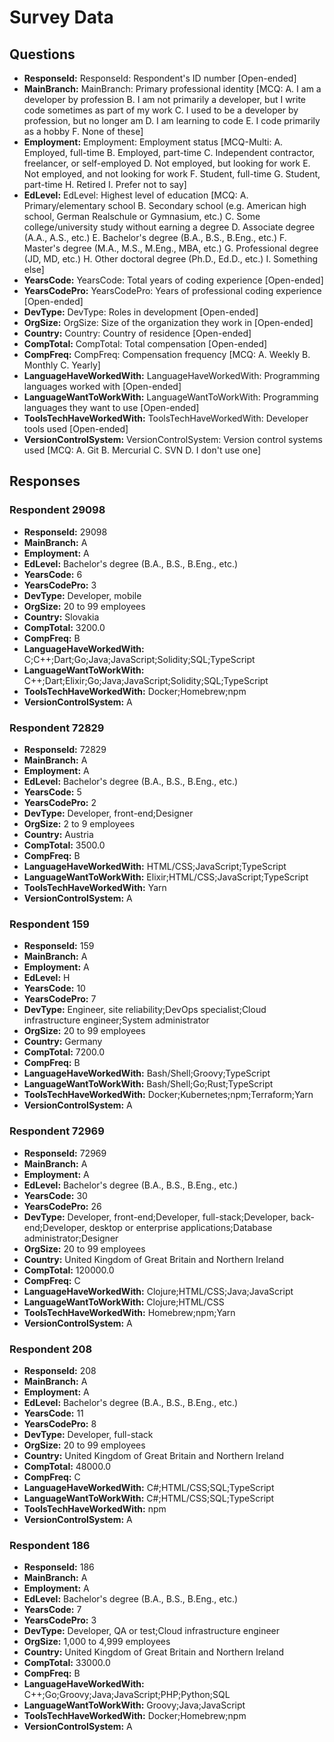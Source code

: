 # Survey Data

## Questions

- **ResponseId:** ResponseId: Respondent's ID number [Open-ended]
- **MainBranch:** MainBranch: Primary professional identity [MCQ: A. I am a developer by profession B. I am not primarily a developer, but I write code sometimes as part of my work C. I used to be a developer by profession, but no longer am D. I am learning to code E. I code primarily as a hobby F. None of these]
- **Employment:** Employment: Employment status [MCQ-Multi: A. Employed, full-time B. Employed, part-time C. Independent contractor, freelancer, or self-employed D. Not employed, but looking for work E. Not employed, and not looking for work F. Student, full-time G. Student, part-time H. Retired I. Prefer not to say]
- **EdLevel:** EdLevel: Highest level of education [MCQ: A. Primary/elementary school B. Secondary school (e.g. American high school, German Realschule or Gymnasium, etc.) C. Some college/university study without earning a degree D. Associate degree (A.A., A.S., etc.) E. Bachelor's degree (B.A., B.S., B.Eng., etc.) F. Master's degree (M.A., M.S., M.Eng., MBA, etc.) G. Professional degree (JD, MD, etc.) H. Other doctoral degree (Ph.D., Ed.D., etc.) I. Something else]
- **YearsCode:** YearsCode: Total years of coding experience [Open-ended]
- **YearsCodePro:** YearsCodePro: Years of professional coding experience [Open-ended]
- **DevType:** DevType: Roles in development [Open-ended]
- **OrgSize:** OrgSize: Size of the organization they work in [Open-ended]
- **Country:** Country: Country of residence [Open-ended]
- **CompTotal:** CompTotal: Total compensation [Open-ended]
- **CompFreq:** CompFreq: Compensation frequency [MCQ: A. Weekly B. Monthly C. Yearly]
- **LanguageHaveWorkedWith:** LanguageHaveWorkedWith: Programming languages worked with [Open-ended]
- **LanguageWantToWorkWith:** LanguageWantToWorkWith: Programming languages they want to use [Open-ended]
- **ToolsTechHaveWorkedWith:** ToolsTechHaveWorkedWith: Developer tools used [Open-ended]
- **VersionControlSystem:** VersionControlSystem: Version control systems used [MCQ: A. Git B. Mercurial C. SVN D. I don't use one]

## Responses

### Respondent 29098

- **ResponseId:** 29098
- **MainBranch:** A
- **Employment:** A
- **EdLevel:** Bachelor's degree (B.A., B.S., B.Eng., etc.)
- **YearsCode:** 6
- **YearsCodePro:** 3
- **DevType:** Developer, mobile
- **OrgSize:** 20 to 99 employees
- **Country:** Slovakia
- **CompTotal:** 3200.0
- **CompFreq:** B
- **LanguageHaveWorkedWith:** C;C++;Dart;Go;Java;JavaScript;Solidity;SQL;TypeScript
- **LanguageWantToWorkWith:** C++;Dart;Elixir;Go;Java;JavaScript;Solidity;SQL;TypeScript
- **ToolsTechHaveWorkedWith:** Docker;Homebrew;npm
- **VersionControlSystem:** A

### Respondent 72829

- **ResponseId:** 72829
- **MainBranch:** A
- **Employment:** A
- **EdLevel:** Bachelor's degree (B.A., B.S., B.Eng., etc.)
- **YearsCode:** 5
- **YearsCodePro:** 2
- **DevType:** Developer, front-end;Designer
- **OrgSize:** 2 to 9 employees
- **Country:** Austria
- **CompTotal:** 3500.0
- **CompFreq:** B
- **LanguageHaveWorkedWith:** HTML/CSS;JavaScript;TypeScript
- **LanguageWantToWorkWith:** Elixir;HTML/CSS;JavaScript;TypeScript
- **ToolsTechHaveWorkedWith:** Yarn
- **VersionControlSystem:** A

### Respondent 159

- **ResponseId:** 159
- **MainBranch:** A
- **Employment:** A
- **EdLevel:** H
- **YearsCode:** 10
- **YearsCodePro:** 7
- **DevType:** Engineer, site reliability;DevOps specialist;Cloud infrastructure engineer;System administrator
- **OrgSize:** 20 to 99 employees
- **Country:** Germany
- **CompTotal:** 7200.0
- **CompFreq:** B
- **LanguageHaveWorkedWith:** Bash/Shell;Groovy;TypeScript
- **LanguageWantToWorkWith:** Bash/Shell;Go;Rust;TypeScript
- **ToolsTechHaveWorkedWith:** Docker;Kubernetes;npm;Terraform;Yarn
- **VersionControlSystem:** A

### Respondent 72969

- **ResponseId:** 72969
- **MainBranch:** A
- **Employment:** A
- **EdLevel:** Bachelor's degree (B.A., B.S., B.Eng., etc.)
- **YearsCode:** 30
- **YearsCodePro:** 26
- **DevType:** Developer, front-end;Developer, full-stack;Developer, back-end;Developer, desktop or enterprise applications;Database administrator;Designer
- **OrgSize:** 20 to 99 employees
- **Country:** United Kingdom of Great Britain and Northern Ireland
- **CompTotal:** 120000.0
- **CompFreq:** C
- **LanguageHaveWorkedWith:** Clojure;HTML/CSS;Java;JavaScript
- **LanguageWantToWorkWith:** Clojure;HTML/CSS
- **ToolsTechHaveWorkedWith:** Homebrew;npm;Yarn
- **VersionControlSystem:** A

### Respondent 208

- **ResponseId:** 208
- **MainBranch:** A
- **Employment:** A
- **EdLevel:** Bachelor's degree (B.A., B.S., B.Eng., etc.)
- **YearsCode:** 11
- **YearsCodePro:** 8
- **DevType:** Developer, full-stack
- **OrgSize:** 20 to 99 employees
- **Country:** United Kingdom of Great Britain and Northern Ireland
- **CompTotal:** 48000.0
- **CompFreq:** C
- **LanguageHaveWorkedWith:** C#;HTML/CSS;SQL;TypeScript
- **LanguageWantToWorkWith:** C#;HTML/CSS;SQL;TypeScript
- **ToolsTechHaveWorkedWith:** npm
- **VersionControlSystem:** A

### Respondent 186

- **ResponseId:** 186
- **MainBranch:** A
- **Employment:** A
- **EdLevel:** Bachelor's degree (B.A., B.S., B.Eng., etc.)
- **YearsCode:** 7
- **YearsCodePro:** 3
- **DevType:** Developer, QA or test;Cloud infrastructure engineer
- **OrgSize:** 1,000 to 4,999 employees
- **Country:** United Kingdom of Great Britain and Northern Ireland
- **CompTotal:** 33000.0
- **CompFreq:** B
- **LanguageHaveWorkedWith:** C++;Go;Groovy;Java;JavaScript;PHP;Python;SQL
- **LanguageWantToWorkWith:** Groovy;Java;JavaScript
- **ToolsTechHaveWorkedWith:** Docker;Homebrew;npm
- **VersionControlSystem:** A

